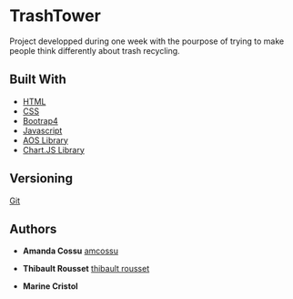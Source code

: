 # TrashTower

Project developped during one week with the pourpose of trying to make people think differently about trash recycling.

## Built With

* [HTML](https://www.w3.org/TR/html52/) 
* [CSS](https://www.w3.org/TR/2001/WD-css3-roadmap-20010523/) 
* [Bootrap4](https://getbootstrap.com/docs/4.0/getting-started/introduction/) 
* [Javascript](https://www.javascript.com/) 
* [AOS Library](https://michalsnik.github.io/aos/) 
* [Chart.JS Library](https://www.chartjs.org/) 


## Versioning

[Git](http://github.com/)


## Authors

* **Amanda Cossu** [amcossu](https://github.com/amcossu)

* **Thibault Rousset** [thibault rousset](https://github.com/thibaultrousset)

* **Marine Cristol** 
